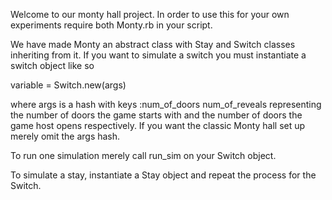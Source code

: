Welcome to our monty hall project.  In order to use this for your own experiments
require both Monty.rb in your script.

We have made Monty an abstract class with Stay and Switch classes inheriting from it.
If you want to simulate a switch you must instantiate a switch object like so

variable = Switch.new(args)

where args is a hash with keys :num_of_doors num_of_reveals representing the number
of doors the game starts with and the number of doors the game host opens respectively.  If you want the classic Monty hall set up merely omit the args hash.

To run one simulation merely call run_sim on your Switch object.  

To simulate a stay, instantiate a Stay object and repeat the process for the Switch.
